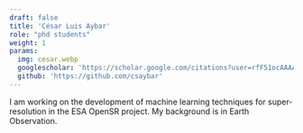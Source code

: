 ```yaml
---
draft: false
title: 'César Luis Aybar'
role: "phd students"
weight: 1
params:
  img: cesar.webp
  googlescholar: 'https://scholar.google.com/citations?user=rfF51ocAAAAJ'
  github: 'https://github.com/csaybar'
---
```


I am working on the development of machine learning techniques for super-resolution in the ESA OpenSR project. My background is in Earth Observation.
